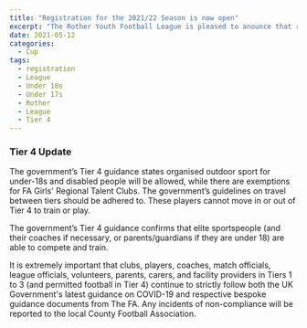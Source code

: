 ```yaml
---
title: "Registration for the 2021/22 Season is now open"
excerpt: "The Rother Youth Football League is pleased to anounce that registration is now oepn for the 2021/22 season"
date: 2021-05-12
categories:
  - Cup
tags: 
  - registration
  - League
  - Under 18s
  - Under 17s
  - Rother
  - League
  - Tier 4
---
```


### Tier 4 Update
The government’s Tier 4 guidance states organised outdoor sport for under-18s and disabled people will be allowed, while there are exemptions for FA Girls' Regional Talent Clubs. The government’s guidelines on travel between tiers should be adhered to. These players cannot move in or out of Tier 4 to train or play.

The government’s Tier 4 guidance confirms that elite sportspeople (and their coaches if necessary, or parents/guardians if they are under 18) are able to compete and train.

It is extremely important that clubs, players, coaches, match officials, league officials, volunteers, parents, carers, and facility providers in Tiers 1 to 3 (and permitted football in Tier 4) continue to strictly follow both the UK Government's latest guidance on COVID-19 and respective bespoke guidance documents from The FA. Any incidents of non-compliance will be reported to the local County Football Association.
